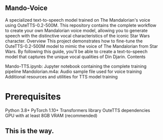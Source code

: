 ## Mando-Voice
A specialized text-to-speech model trained on The Mandalorian's voice using OuteTTS-0.2-500M. This repository contains the complete workflow to create your own Mandalorian voice model, allowing you to generate speech with the distinctive vocal characteristics of the iconic Star Wars character.
Overview
This project demonstrates how to fine-tune the OuteTTS-0.2-500M model to mimic the voice of The Mandalorian from Star Wars. By following this guide, you'll be able to create a text-to-speech model that captures the unique vocal qualities of Din Djarin.
Contents

Mando-TTS.ipynb: Jupyter notebook containing the complete training pipeline
Mandolorian.m4a: Audio sample file used for voice training
Additional resources and utilities for TTS model training

# Prerequisites

Python 3.8+
PyTorch 1.10+
Transformers library
OuteTTS dependencies
GPU with at least 8GB VRAM (recommended)

## This is the way.
